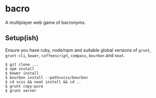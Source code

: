 bacro
=====

A multiplayer web game of bacronyms.

## Setup(ish)

Ensure you have ruby, node/npm and suitable global versions of `grunt`, `grunt-cli`, `bower`, `coffeescript`, `compass`, `bourbon` and `neat`.

    $ git clone ...
    $ npm install
    $ bower install
    $ bourbon install --path=scss/bourbon
    $ cd scss && neat install && cd ..
    $ grunt copy:pure
    $ grunt server

